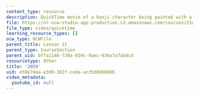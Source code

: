 ```yaml
---
content_type: resource
description: QuickTime movie of a kanji character being painted with a brush.
file: https://ol-ocw-studio-app-production.s3.amazonaws.com/courses/21g-504-japanese-iv-spring-2009/e59e74aae3d0381fcedaac35d8d6b606_2059.mov
file_type: video/quicktime
learning_resource_types: []
ocw_type: OCWFile
parent_title: Lesson 21
parent_type: CourseSection
parent_uid: bffa1146-720a-039c-9aec-636a7a7ab4cd
resourcetype: Other
title: '2059'
uid: e59e74aa-e3d0-381f-ceda-ac35d8d6b606
video_metadata:
  youtube_id: null
---
```

